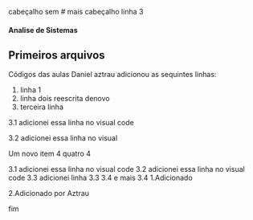 cabeçalho sem #
mais cabeçalho
linha 3
#### Analise de Sistemas
## Primeiros arquivos
Códigos das aulas
Daniel aztrau adicionou as sequintes linhas:
 1. linha 1
 2. linha dois reescrita denovo
 3. terceira linha

 3.1 adicionei essa linha no visual code

 3.2 adicionei essa linha no visual 

Um novo item 4 quatro 4

 3.1 adicionei essa linha no visual code
 3.2 adicionei essa linha no visual code
 3.3 adicionei linha 3.3
 3.4 e mais 3.4
1.Adicionado

2.Adicionado por Aztrau

fim
